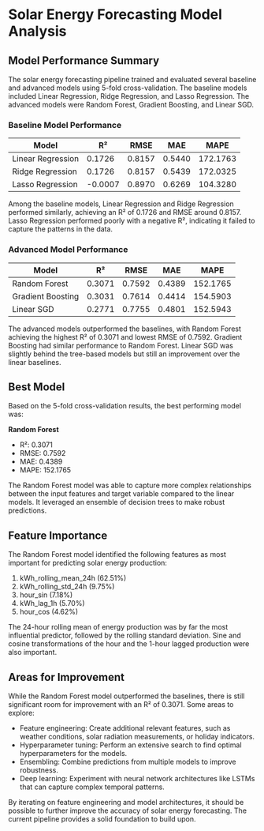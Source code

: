 # Solar Energy Forecasting Model Analysis

## Model Performance Summary

The solar energy forecasting pipeline trained and evaluated several baseline and advanced models using 5-fold cross-validation. The baseline models
included Linear Regression, Ridge Regression, and Lasso Regression. The advanced models were Random Forest, Gradient Boosting, and Linear SGD.

### Baseline Model Performance

| Model             | R²      | RMSE   | MAE    | MAPE     |
|-------------------|---------|--------|--------|----------|
| Linear Regression | 0.1726  | 0.8157 | 0.5440 | 172.1763 | 
| Ridge Regression  | 0.1726  | 0.8157 | 0.5439 | 172.0325 |
| Lasso Regression  | -0.0007 | 0.8970 | 0.6269 | 104.3280 |

Among the baseline models, Linear Regression and Ridge Regression performed similarly, achieving an R² of 0.1726 and RMSE around 0.8157. Lasso
Regression performed poorly with a negative R², indicating it failed to capture the patterns in the data.

### Advanced Model Performance

| Model             | R²     | RMSE   | MAE    | MAPE     |
|-------------------|--------|--------|--------|----------|
| Random Forest     | 0.3071 | 0.7592 | 0.4389 | 152.1765 |
| Gradient Boosting | 0.3031 | 0.7614 | 0.4414 | 154.5903 | 
| Linear SGD        | 0.2771 | 0.7755 | 0.4801 | 152.5943 |

The advanced models outperformed the baselines, with Random Forest achieving the highest R² of 0.3071 and lowest RMSE of 0.7592. Gradient Boosting had
similar performance to Random Forest. Linear SGD was slightly behind the tree-based models but still an improvement over the linear baselines.

## Best Model

Based on the 5-fold cross-validation results, the best performing model was:

**Random Forest**

- R²: 0.3071
- RMSE: 0.7592
- MAE: 0.4389
- MAPE: 152.1765

The Random Forest model was able to capture more complex relationships between the input features and target variable compared to the linear models.
It leveraged an ensemble of decision trees to make robust predictions.

## Feature Importance

The Random Forest model identified the following features as most important for predicting solar energy production:

1. kWh_rolling_mean_24h (62.51%)
2. kWh_rolling_std_24h (9.75%)
3. hour_sin (7.18%)
4. kWh_lag_1h (5.70%)
5. hour_cos (4.62%)

The 24-hour rolling mean of energy production was by far the most influential predictor, followed by the rolling standard deviation. Sine and cosine
transformations of the hour and the 1-hour lagged production were also important.

## Areas for Improvement

While the Random Forest model outperformed the baselines, there is still significant room for improvement with an R² of 0.3071. Some areas to explore:

- Feature engineering: Create additional relevant features, such as weather conditions, solar radiation measurements, or holiday indicators.
- Hyperparameter tuning: Perform an extensive search to find optimal hyperparameters for the models.
- Ensembling: Combine predictions from multiple models to improve robustness.
- Deep learning: Experiment with neural network architectures like LSTMs that can capture complex temporal patterns.

By iterating on feature engineering and model architectures, it should be possible to further improve the accuracy of solar energy forecasting. The
current pipeline provides a solid foundation to build upon.